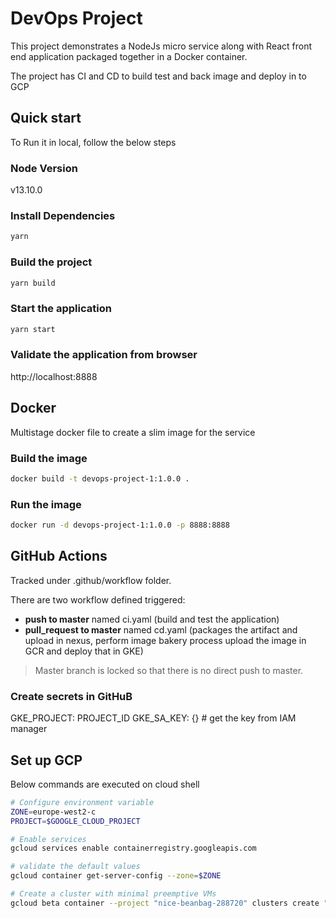 # DevOps Project

This project demonstrates a NodeJs micro service along with React front end application packaged together in a Docker container.

The project has CI and CD to build test and back image and deploy in to GCP

## Quick start

To Run it in local, follow the below steps

### Node Version

v13.10.0

### Install Dependencies

```sh
yarn
```

### Build the project

```sh
yarn build
```

### Start the application

```sh
yarn start
```

### Validate the application from browser

http://localhost:8888

## Docker

Multistage docker file to create a slim image for the service

### Build the image

```sh
docker build -t devops-project-1:1.0.0 .
```

### Run the image

```sh
docker run -d devops-project-1:1.0.0 -p 8888:8888
```

## GitHub Actions

Tracked under .github/workflow folder.

There are two workflow defined triggered:

- **push to master** named ci.yaml (build and test the application)
- **pull_request to master** named cd.yaml (packages the artifact and upload in nexus, perform image bakery process upload the image in GCR and deploy that in GKE)

> Master branch is locked so that there is no direct push to master.

### Create secrets in GitHuB

GKE_PROJECT: PROJECT_ID
GKE_SA_KEY: {} # get the key from IAM manager

## Set up GCP

Below commands are executed on cloud shell

```sh
# Configure environment variable
ZONE=europe-west2-c
PROJECT=$GOOGLE_CLOUD_PROJECT

# Enable services
gcloud services enable containerregistry.googleapis.com

# validate the default values
gcloud container get-server-config --zone=$ZONE

# Create a cluster with minimal preemptive VMs
gcloud beta container --project "nice-beanbag-288720" clusters create "sandbox" --zone "europe-west2-c" --no-enable-basic-auth --cluster-version "1.15.12-gke.20" --machine-type "n1-standard-1" --image-type "COS" --disk-type "pd-standard" --disk-size "50" --metadata disable-legacy-endpoints=true --scopes "https://www.googleapis.com/auth/devstorage.read_only","https://www.googleapis.com/auth/logging.write","https://www.googleapis.com/auth/monitoring","https://www.googleapis.com/auth/servicecontrol","https://www.googleapis.com/auth/service.management.readonly","https://www.googleapis.com/auth/trace.append" --max-pods-per-node "30" --preemptible --num-nodes "3" --enable-stackdriver-kubernetes --enable-ip-alias --network "projects/nice-beanbag-288720/global/networks/default" --subnetwork "projects/nice-beanbag-288720/regions/europe-west2/subnetworks/default" --default-max-pods-per-node "30" --enable-autoscaling --min-nodes "0" --max-nodes "3" --no-enable-master-authorized-networks --addons HorizontalPodAutoscaling,HttpLoadBalancing --enable-autoupgrade --enable-autorepair --max-surge-upgrade 1 --max-unavailable-upgrade 0
```

